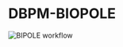 # DBPM-BIOPOLE
![BIPOLE workflow](https://github.com/user-attachments/assets/d93c4224-8334-4db2-a299-5b78094c3204)
